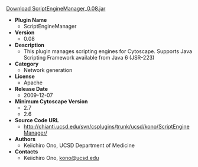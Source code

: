<a href="ScriptEngineManager_0.08.jar">Download ScriptEngineManager_0.08.jar</a>

* __Plugin Name__
  * ScriptEngineManager
* __Version__
  * 0.08
* __Description__
  * This plugin manages scripting engines for Cytoscape.  Supports Java Scripting Framework available from Java 6 (JSR-223)
* __Category__
  * Network generation
* __License__
  * Apache
* __Release Date__
  * 2009-12-07
* __Minimum Cytoscape Version__
  * 2.7
  * 2.6
* __Source Code URL__
  * http://chianti.ucsd.edu/svn/csplugins/trunk/ucsd/kono/ScriptEngineManager/
* __Authors__
  * Keiichiro Ono, UCSD Department of Medicine
* __Contacts__
  * Keiichiro Ono, kono@ucsd.edu
